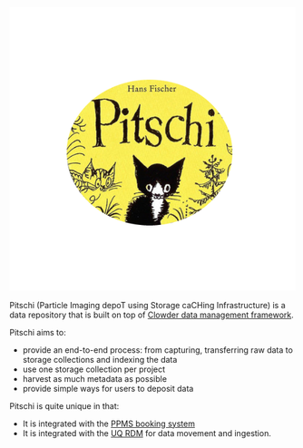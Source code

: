![image](images/pitschi.png)

Pitschi (Particle Imaging depoT using Storage caCHing Infrastructure) is a data repository that is built on top of [Clowder data management framework](https://github.com/clowder-framework/). 

Pitschi aims to:
* provide an end-to-end process: from capturing, transferring raw data to storage collections and indexing the data
* use one storage collection per project
* harvest as much metadata as possible
* provide simple ways for users to deposit data

Pitschi is quite unique in that:
* It is integrated with the [PPMS booking system](https://www.stratocore.com/) 
* It is integrated with the [UQ RDM](https://research.uq.edu.au/rmbt/uqrdm) for data movement and ingestion.




